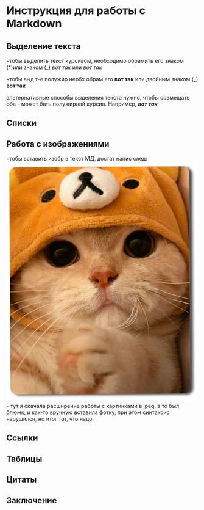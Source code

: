 # Инструкция для работы с Markdown

## Выделение текста

чтобы выделить текст курсивом, необходимо обрамить его знаком (*)или знаком (_) *вот так* или _вот так_

чтобы выд т-е полужир необх обрам его **вот так** или двойным знаком (_) __вот так__

альтернативные способы выделения текста нужно, чтобы совмещать оба - может бвть полужирнвй курсив. Например, *__вот так__*

## Списки

## Работа с изображениями

чтобы вставить изобр в текст МД, достат напис след: ![Привет, это Тефтелька!](Teftelka.jpeg) - тут я скачала расширение работы с картинками в jpeg, а то был блюмк, и как-то вручную вставила фотку, при этом синтаксис нарушился, но итог тот, что надо.

## Ссылки

## Таблицы

## Цитаты

## Заключение